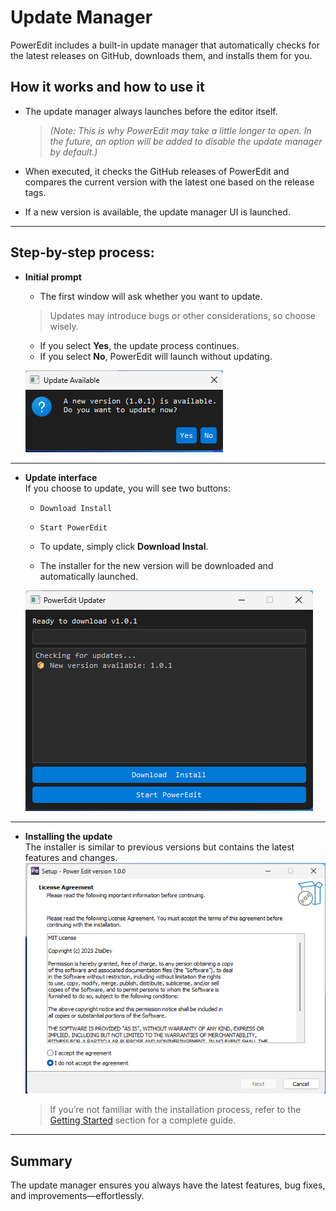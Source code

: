 # Update Manager

PowerEdit includes a built-in update manager that automatically checks for the latest releases on GitHub, downloads them, and installs them for you.

## How it works and how to use it

- The update manager always launches before the editor itself.  
  > _(Note: This is why PowerEdit may take a little longer to open. In the future, an option will be added to disable the update manager by default.)_

- When executed, it checks the GitHub releases of PowerEdit and compares the current version with the latest one based on the release tags.

- If a new version is available, the update manager UI is launched.

---

## Step-by-step process:

- **Initial prompt**  
   - The first window will ask whether you want to update.  
   > Updates may introduce bugs or other considerations, so choose wisely.

   - If you select **Yes**, the update process continues.
   - If you select **No**, PowerEdit will launch without updating.

	![Update Prompt](assets/images/yesno.png)


---

- **Update interface**  
   If you choose to update, you will see two buttons:
   - `Download Install`
   - `Start PowerEdit`

   - To update, simply click **Download Instal**.
   - The installer for the new version will be downloaded and automatically launched.

	![Update Prompt](assets/images/update_prompt.png)

---

- **Installing the update**  
   The installer is similar to previous versions but contains the latest features and changes.
	   ![Update Prompt](assets/images/installing.png)
   > If you’re not familiar with the installation process, refer to the [Getting Started](../getting_started/) section for a complete guide.



---

## Summary

The update manager ensures you always have the latest features, bug fixes, and improvements—effortlessly.

